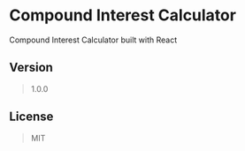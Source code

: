 # Compound Interest Calculator

Compound Interest Calculator built with React

## Version
> 1.0.0

## License
> MIT
